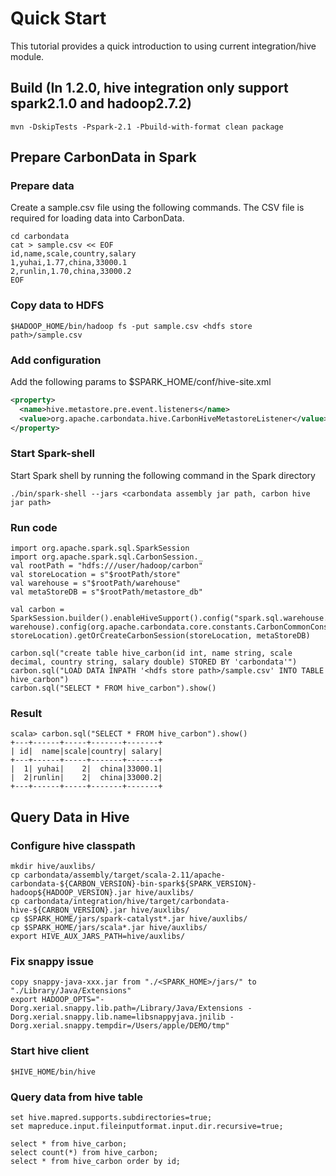 <!--
    Licensed to the Apache Software Foundation (ASF) under one or more 
    contributor license agreements.  See the NOTICE file distributed with
    this work for additional information regarding copyright ownership. 
    The ASF licenses this file to you under the Apache License, Version 2.0
    (the "License"); you may not use this file except in compliance with 
    the License.  You may obtain a copy of the License at

      http://www.apache.org/licenses/LICENSE-2.0

    Unless required by applicable law or agreed to in writing, software 
    distributed under the License is distributed on an "AS IS" BASIS, 
    WITHOUT WARRANTIES OR CONDITIONS OF ANY KIND, either express or implied.
    See the License for the specific language governing permissions and 
    limitations under the License.
-->

# Quick Start
This tutorial provides a quick introduction to using current integration/hive module.

## Build (In 1.2.0, hive integration only support spark2.1.0 and hadoop2.7.2)
```$command
mvn -DskipTests -Pspark-2.1 -Pbuild-with-format clean package
```

## Prepare CarbonData in Spark
### Prepare data
 Create a sample.csv file using the following commands. The CSV file is required for loading data into CarbonData.

  ```
  cd carbondata
  cat > sample.csv << EOF
  id,name,scale,country,salary
  1,yuhai,1.77,china,33000.1
  2,runlin,1.70,china,33000.2
  EOF
  ```

### Copy data to HDFS

```
$HADOOP_HOME/bin/hadoop fs -put sample.csv <hdfs store path>/sample.csv
```
### Add configuration
 Add the following params to $SPARK_HOME/conf/hive-site.xml
```xml
<property>
  <name>hive.metastore.pre.event.listeners</name>
  <value>org.apache.carbondata.hive.CarbonHiveMetastoreListener</value>
</property>
```
### Start Spark-shell
 Start Spark shell by running the following command in the Spark directory

```
./bin/spark-shell --jars <carbondata assembly jar path, carbon hive jar path>
```

### Run code
```
import org.apache.spark.sql.SparkSession
import org.apache.spark.sql.CarbonSession._
val rootPath = "hdfs:///user/hadoop/carbon"
val storeLocation = s"$rootPath/store"
val warehouse = s"$rootPath/warehouse"
val metaStoreDB = s"$rootPath/metastore_db"

val carbon = SparkSession.builder().enableHiveSupport().config("spark.sql.warehouse.dir", warehouse).config(org.apache.carbondata.core.constants.CarbonCommonConstants.STORE_LOCATION, storeLocation).getOrCreateCarbonSession(storeLocation, metaStoreDB)

carbon.sql("create table hive_carbon(id int, name string, scale decimal, country string, salary double) STORED BY 'carbondata'")
carbon.sql("LOAD DATA INPATH '<hdfs store path>/sample.csv' INTO TABLE hive_carbon")
carbon.sql("SELECT * FROM hive_carbon").show()
```

### Result
```
scala> carbon.sql("SELECT * FROM hive_carbon").show()
+---+------+-----+-------+-------+
| id|  name|scale|country| salary|
+---+------+-----+-------+-------+
|  1| yuhai|    2|  china|33000.1|
|  2|runlin|    2|  china|33000.2|
+---+------+-----+-------+-------+
```

## Query Data in Hive
### Configure hive classpath
```
mkdir hive/auxlibs/
cp carbondata/assembly/target/scala-2.11/apache-carbondata-${CARBON_VERSION}-bin-spark${SPARK_VERSION}-hadoop${HADOOP_VERSION}.jar hive/auxlibs/
cp carbondata/integration/hive/target/carbondata-hive-${CARBON_VERSION}.jar hive/auxlibs/
cp $SPARK_HOME/jars/spark-catalyst*.jar hive/auxlibs/
cp $SPARK_HOME/jars/scala*.jar hive/auxlibs/
export HIVE_AUX_JARS_PATH=hive/auxlibs/
```
### Fix snappy issue
```
copy snappy-java-xxx.jar from "./<SPARK_HOME>/jars/" to "./Library/Java/Extensions"
export HADOOP_OPTS="-Dorg.xerial.snappy.lib.path=/Library/Java/Extensions -Dorg.xerial.snappy.lib.name=libsnappyjava.jnilib -Dorg.xerial.snappy.tempdir=/Users/apple/DEMO/tmp"
```

### Start hive client
```
$HIVE_HOME/bin/hive
```

### Query data from hive table

```
set hive.mapred.supports.subdirectories=true;
set mapreduce.input.fileinputformat.input.dir.recursive=true;

select * from hive_carbon;
select count(*) from hive_carbon;
select * from hive_carbon order by id;
```


